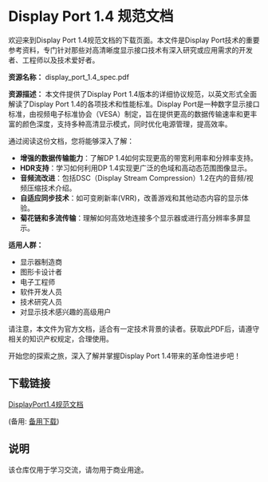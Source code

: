 # Display Port 1.4 规范文档

欢迎来到Display Port 1.4规范文档的下载页面。本文件是Display Port技术的重要参考资料，专门针对那些对高清晰度显示接口技术有深入研究或应用需求的开发者、工程师以及技术爱好者。

**资源名称：** display_port_1.4_spec.pdf

**资源描述：**
本文件提供了Display Port 1.4版本的详细协议规范，以英文形式全面解读了Display Port 1.4的各项技术和性能标准。Display Port是一种数字显示接口标准，由视频电子标准协会（VESA）制定，旨在提供更高的数据传输速率和更丰富的颜色深度，支持多种高清显示模式，同时优化电源管理，提高效率。

通过阅读这份文档，您将能够深入了解：

- **增强的数据传输能力**：了解DP 1.4如何实现更高的带宽利用率和分辨率支持。
- **HDR支持**：学习如何利用DP 1.4实现更广泛的色域和高动态范围图像显示。
- **音频流改进**：包括DSC（Display Stream Compression）1.2在内的音频/视频压缩技术介绍。
- **自适应同步技术**：如可变刷新率(VRR)，改善游戏和其他动态内容的显示体验。
- **菊花链和多流传输**：理解如何高效地连接多个显示器或进行高分辨率多屏显示。

**适用人群：**
- 显示器制造商
- 图形卡设计者
- 电子工程师
- 软件开发人员
- 技术研究人员
- 对显示技术感兴趣的高级用户

请注意，本文件为官方文档，适合有一定技术背景的读者。获取此PDF后，请遵守相关的知识产权规定，合理使用。

开始您的探索之旅，深入了解并掌握Display Port 1.4带来的革命性进步吧！

## 下载链接
[DisplayPort1.4规范文档](https://pan.quark.cn/s/b77c4c6c88bc) 

(备用: [备用下载](https://pan.baidu.com/s/1lSkjgfrKU0hcvj9ThmgLfw?pwd=1234))

## 说明

该仓库仅用于学习交流，请勿用于商业用途。
